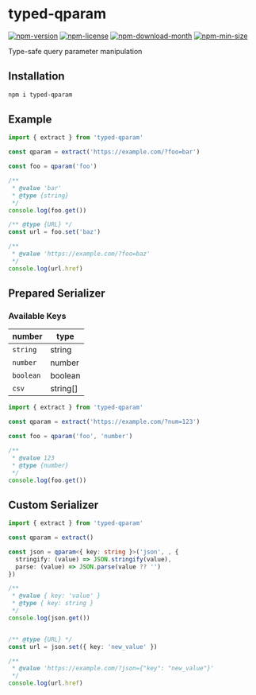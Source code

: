 <!----- BEGIN GHOST DOCS HEADER ----->

# typed-qparam

[![npm-version](https://img.shields.io/npm/v/typed-qparam)](https://npmjs.com/package/typed-qparam) [![npm-license](https://img.shields.io/npm/l/typed-qparam)](https://npmjs.com/package/typed-qparam) [![npm-download-month](https://img.shields.io/npm/dm/typed-qparam)](https://npmjs.com/package/typed-qparam) [![npm-min-size](https://img.shields.io/bundlephobia/min/typed-qparam)](https://npmjs.com/package/typed-qparam)

Type-safe query parameter manipulation

<!----- END GHOST DOCS HEADER ----->

## Installation

```sh
npm i typed-qparam
```

## Example

```js
import { extract } from 'typed-qparam'

const qparam = extract('https://example.com/?foo=bar')

const foo = qparam('foo')

/**
 * @value 'bar'
 * @type {string}
 */
console.log(foo.get())

/** @type {URL} */
const url = foo.set('baz')

/**
 * @value 'https://example.com/?foo=baz'
 */
console.log(url.href)
```

## Prepared Serializer

### Available Keys

| number    | type     |
| --------- | -------- |
| `string`  | string   |
| `number`  | number   |
| `boolean` | boolean  |
| `csv`     | string[] |

```js
import { extract } from 'typed-qparam'

const qparam = extract('https://example.com/?num=123')

const foo = qparam('foo', 'number')

/**
 * @value 123
 * @type {number}
 */
console.log(foo.get())
```

## Custom Serializer

```ts
import { extract } from 'typed-qparam'

const qparam = extract()

const json = qparam<{ key: string }>('json', , {
  stringify: (value) => JSON.stringify(value),
  parse: (value) => JSON.parse(value ?? '')
})

/**
 * @value { key: 'value' }
 * @type { key: string }
 */
console.log(json.get())


/** @type {URL} */
const url = json.set({ key: 'new_value' })

/**
 * @value 'https://example.com/?json={"key": "new_value"}'
 */
console.log(url.href)
```
